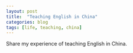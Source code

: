```yaml
---
layout: post
title:  "Teaching English in China"
categories: blog
tags: [life, teaching, china]
---
```

Share my experience of teaching English in China.
